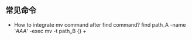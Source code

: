 常见命令
---

* How to integrate mv command after find command?
    find path_A -name '*AAA*' -exec mv -t path_B {} +


